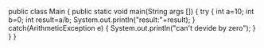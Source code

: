 public class Main
{
    public static void main(String args [])
    {
        try {
              int a=10;
              int b=0;
              int result=a/b; 
      System.out.println("result:"+result);
        } 
        catch(ArithmeticException e) 
        {
            System.out.println("can't devide by zero");
        }
        }
}

